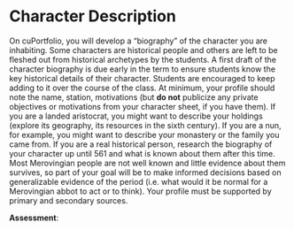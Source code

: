 # Character Description

On cuPortfolio, you will develop a “biography” of the character you are inhabiting. Some characters are historical people and others are left to be fleshed out from historical archetypes by the students. A first draft of the character biography is due early in the term to ensure students know the key historical details of their character. Students are encouraged to keep adding to it over the course of the class. At minimum, your profile should note the name, station, motivations (but **do not** publicize any private objectives or motivations from your character sheet, if you have them). If you are a landed aristocrat, you might want to describe your holdings (explore its geography, its resources in the sixth century). If you are a nun, for example, you might want to describe your monastery or the family you came from. If you are a real historical person, research the biography of your character up until 561 and what is known about them after this time. Most Merovingian people are not well known and little evidence about them survives, so part of your goal will be to make informed decisions based on generalizable evidence of the period (i.e. what would it be normal for a Merovingian abbot to act or to think). Your profile must be supported by primary and secondary sources.

**Assessment**:&#x20;

